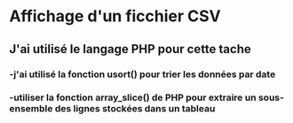 # Affichage d'un ficchier CSV 
## J'ai utilisé le langage PHP pour cette tache

### -j'ai utilisé la fonction usort() pour trier les données par date

### -utiliser la fonction array_slice() de PHP pour extraire un sous-ensemble des lignes stockées dans un tableau
